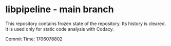 # libpipeline - main branch

This repository contains frozen state of the repository.
Its history is cleared. It is used only for static code
analysis with Codacy.

Commit Time: 1706078802